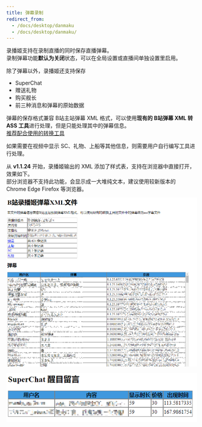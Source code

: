 ```yaml
---
title: 弹幕录制
redirect_from:
  - /docs/desktop/danmaku
  - /docs/desktop/danmaku/
---
```


录播姬支持在录制直播的同时保存直播弹幕。  
录制弹幕功能**默认为关闭**状态，可以在全局设置或直播间单独设置里启用。

除了弹幕以外，录播姬还支持保存

- SuperChat
- 赠送礼物
- 购买舰长
- 前三种消息和弹幕的原始数据

弹幕的保存格式兼容 B站主站弹幕 XML 格式，可以使用**现有的 B站弹幕 XML 转 ASS 工具**进行处理，但是只能处理其中的弹幕信息。  
[推荐配合使用的转换工具](/docs/basic/related/)

如果需要在视频中显示 SC、礼物、上船等其他信息，则需要用户自行编写工具进行处理。

从 **v1.1.24** 开始，录播姬输出的 XML 添加了样式表，支持在浏览器中直接打开，效果如下。  
部分浏览器不支持此功能，会显示成一大堆纯文本，建议使用较新版本的 Chrome Edge Firefox 等浏览器。

![dm_1](/img/docs_dm_1.png)

![dm_2](/img/docs_dm_2.png)
